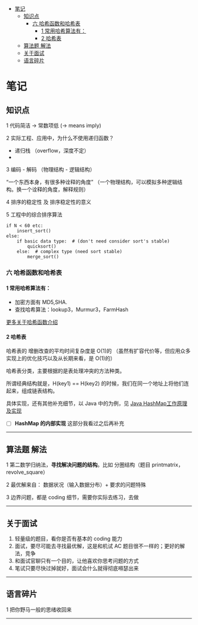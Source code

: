 
<!-- TOC depthFrom:1 depthTo:6 withLinks:1 updateOnSave:1 orderedList:0 -->

- [笔记](#笔记)
	- [知识点](#知识点)
		- [六 哈希函数和哈希表](#六-哈希函数和哈希表)
			- [1 常用哈希算法有：](#1-常用哈希算法有)
			- [2 哈希表](#2-哈希表)
	- [算法题 解法](#算法题-解法)
	- [关于面试](#关于面试)
	- [语言碎片](#语言碎片)

<!-- /TOC -->

# 笔记

## 知识点
1 代码简洁 -> 常数项低  (-> means imply)


2 实际工程、应用中，为什么不使用递归函数？

-   递归栈 （overflow，深度不定）
-

3 编码 - 解码 （物理结构 - 逻辑结构）

“一个东西本身，有很多种诠释的角度” （一个物理结构，可以模拟多种逻辑结构。换一个诠释的角度，解释规则）

4 排序的稳定性 及 排序稳定性的意义


5 工程中的综合排序算法

```
if N < 60 etc:
    insert_sort()
else:
    if basic data type:  # (don't need consider sort's stable)
        quicksort()
    else:  # complex type (need sort stable)
        merge_sort()
```

### 六 哈希函数和哈希表

#### 1 常用哈希算法有：
*   加密方面有 MD5,SHA.
*   查找哈希算法：lookup3，Murmur3，FarmHash

[更多关于哈希函数介绍](http://www.alloyteam.com/2017/05/hash-functions-introduction/)

#### 2 哈希表

哈希表的 增删改查的平均时间复杂度是 O(1)的 （虽然有扩容代价等，但应用众多实现上的优化技巧以及从长期来看，是 O(1)的）

哈希表分类，主要根据的是表处理冲突的方法种类。

所谓经典结构就是，H(key1) == H(key2) 的时候，我们在同一个地址上将他们连起来，组成链表结构。

具体实现，还有其他补充细节，以 Java 中的为例，见 [Java HashMap工作原理及实现](https://yikun.github.io/2015/04/01/Java-HashMap%E5%B7%A5%E4%BD%9C%E5%8E%9F%E7%90%86%E5%8F%8A%E5%AE%9E%E7%8E%B0/)
- [ ]  **HashMap 的内部实现** 这部分我看过之后再补充





--------
## 算法题 解法

1 第二数学归纳法，**寻找解决问题的结构**。比如 分圈结构（题目 printmatrix，revolve_square）

2 最优解来自： 数据状况（输入数据分布）+ 要求的问题特殊

3 边界问题，都是 coding 细节，需要你实际去练习，去做





--------
## 关于面试

1.  轻量级的题目，看你是否有基本的 coding 能力
2.  面试，要尽可能去寻找最优解，这是和机试 AC 题目很不一样的；更好的解法，竞争
3.  和面试官聊只有一个目的，让他喜欢你思考问题的方式
4.  笔试只要尽快过掉就好，面试会什么就得彻底嘚瑟出来




--------
## 语言碎片
1 把你野马一般的思绪收回来







--------
